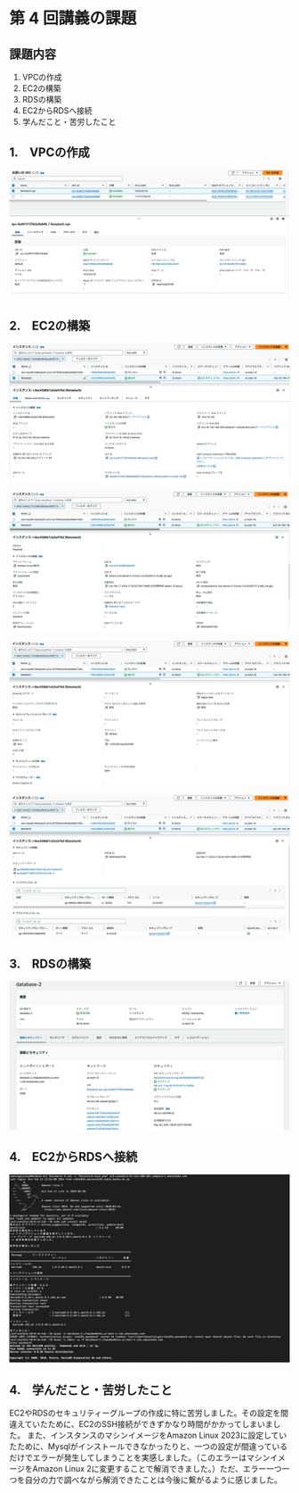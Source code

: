 # 第 4 回講義の課題

## 課題内容

1. VPCの作成
1. EC2の構築
1. RDSの構築
1. EC2からRDSへ接続
1. 学んだこと・苦労したこと

## 1.　VPCの作成

![VPC](image/lecture04-1(vpc).png)

## 2.　EC2の構築

![EC2](image/lecture04-2(inst1).png)

![EC2](image/lecture04-3(inst2).png)

![EC2](image/lecture04-4(inst3).png)

![EC2](image/lecture04-5(inst4).png)

## 3.　RDSの構築

![EC2](image/lecture04-6(RDS).png)

## 4.　EC2からRDSへ接続

![EC2](image/lecture04-7.png)

## 4.　学んだこと・苦労したこと

EC2やRDSのセキュリティーグループの作成に特に苦労しました。その設定を間違えていたために、EC2のSSH接続ができずかなり時間がかかってしまいました。
また、インスタンスのマシンイメージをAmazon Linux 2023に設定していたために、Mysqlがインストールできなかったりと、一つの設定が間違っているだけでエラーが発生してしまうことを実感しました。（このエラーはマシンイメージをAmazon Linux 2に変更することで解消できました。）ただ、エラー一つ一つを自分の力で調べながら解消できたことは今後に繋がるように感じました。



















